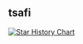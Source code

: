 ## tsafi
[![Star History Chart](https://api.star-history.com/svg?repos=michaelshimeles/tsafi&type=Timeline)](https://star-history.com/#michaelshimeles/tsafi&Timeline)
